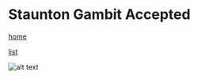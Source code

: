 # Staunton Gambit Accepted

[home](/zaliczeniowe1awww/)

[list](/zaliczeniowe1awww/list)

![alt text](https://www.thechesswebsite.com/wp-content/uploads/2014/05/staunton-gambit-accepted-featured.jpg "Staunton Gambit Accepted")
